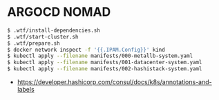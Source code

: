 # ARGOCD NOMAD

```sh
$ .wtf/install-dependencies.sh
$ .wtf/start-cluster.sh
$ .wtf/prepare.sh
$ docker network inspect -f '{{.IPAM.Config}}' kind
$ kubectl apply --filename manifests/000-metallb-system.yaml
$ kubectl apply --filename manifests/001-datacenter-system.yaml
$ kubectl apply --filename manifests/002-hashistack-system.yaml
```

* https://developer.hashicorp.com/consul/docs/k8s/annotations-and-labels